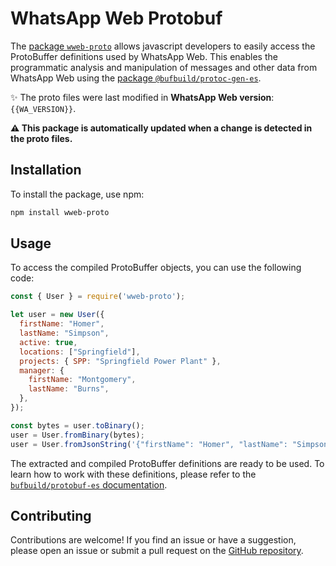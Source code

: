 # WhatsApp Web Protobuf

The [package `wweb-proto`](https://www.npmjs.com/package/wweb-proto) allows javascript developers to easily access the ProtoBuffer definitions used by WhatsApp Web. This enables the programmatic analysis and manipulation of messages and other data from WhatsApp Web using the [package `@bufbuild/protoc-gen-es`](https://www.npmjs.com/package/@bufbuild/protoc-gen-es).

✨ The proto files were last modified in **WhatsApp Web version**: `{{WA_VERSION}}`.

**⚠️ This package is automatically updated when a change is detected in the proto files.**

## Installation

To install the package, use npm:

```sh
npm install wweb-proto
```

## Usage

To access the compiled ProtoBuffer objects, you can use the following code:

```javascript
const { User } = require('wweb-proto');

let user = new User({
  firstName: "Homer",
  lastName: "Simpson",
  active: true,
  locations: ["Springfield"],
  projects: { SPP: "Springfield Power Plant" },
  manager: {
    firstName: "Montgomery",
    lastName: "Burns",
  },
});

const bytes = user.toBinary();
user = User.fromBinary(bytes);
user = User.fromJsonString('{"firstName": "Homer", "lastName": "Simpson"}');
```

The extracted and compiled ProtoBuffer definitions are ready to be used. To learn how to work with these definitions, please refer to the [`bufbuild/protobuf-es` documentation](https://github.com/bufbuild/protobuf-es).

## Contributing

Contributions are welcome! If you find an issue or have a suggestion, please open an issue or submit a pull request on the [GitHub repository](https://github.com/jaovitubr/wweb-proto).
